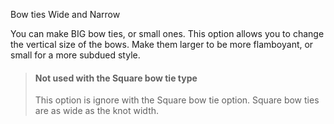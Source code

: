 
Bow ties Wide and Narrow

You can make BIG bow ties, or small ones. This option allows you to change the vertical size of the bows. Make them larger to be more flamboyant, or small for a more subdued style.

> #### Not used with the Square bow tie type
> 
> This option is ignore with the Square bow tie option. Square bow ties are as wide as the knot width.